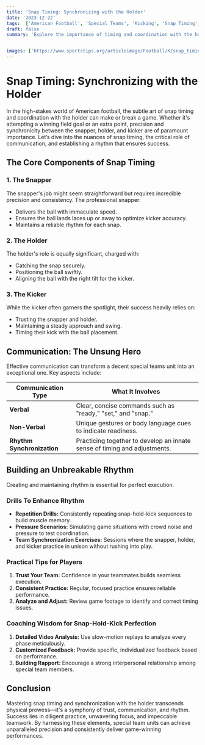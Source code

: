 ```yaml
---
title: 'Snap Timing: Synchronizing with the Holder'
date: '2023-12-22'
tags:  ['American Football', 'Special Teams', 'Kicking', 'Snap Timing', 'Coaching Tips', 'Player Knowledge', 'Football Strategy', 'Team Coordination', 'Game Rhythm']
draft: false
summary: 'Explore the importance of timing and coordination with the holder in American football, focusing on aspects such as snap timing, communication, and rhythm for optimal performance.'


images: ['https://www.sportstips.org/articleimage/Football/K/snap_timing_synchronizing_with_the_holder.webp']
---
```


# Snap Timing: Synchronizing with the Holder

In the high-stakes world of American football, the subtle art of snap timing and coordination with the holder can make or break a game. Whether it's attempting a winning field goal or an extra point, precision and synchronicity between the snapper, holder, and kicker are of paramount importance. Let’s dive into the nuances of snap timing, the critical role of communication, and establishing a rhythm that ensures success.

## The Core Components of Snap Timing

### 1. **The Snapper**
The snapper's job might seem straightforward but requires incredible precision and consistency. The professional snapper:
- Delivers the ball with immaculate speed.
- Ensures the ball lands laces up or away to optimize kicker accuracy.
- Maintains a reliable rhythm for each snap.

### 2. **The Holder**
The holder's role is equally significant, charged with:
- Catching the snap securely.
- Positioning the ball swiftly.
- Aligning the ball with the right tilt for the kicker.

### 3. **The Kicker**
While the kicker often garners the spotlight, their success heavily relies on:
- Trusting the snapper and holder.
- Maintaining a steady approach and swing.
- Timing their kick with the ball placement.

## Communication: The Unsung Hero

Effective communication can transform a decent special teams unit into an exceptional one. Key aspects include:

| Communication Type | What It Involves                                                                |
|--------------------|---------------------------------------------------------------------------------|
| **Verbal**         | Clear, concise commands such as "ready," "set," and "snap."                     |
| **Non-Verbal**     | Unique gestures or body language cues to indicate readiness.                    |
| **Rhythm Synchronization** | Practicing together to develop an innate sense of timing and adjustments. |

## Building an Unbreakable Rhythm

Creating and maintaining rhythm is essential for perfect execution. 

### Drills To Enhance Rhythm

- **Repetition Drills:** Consistently repeating snap-hold-kick sequences to build muscle memory.
- **Pressure Scenarios:** Simulating game situations with crowd noise and pressure to test coordination.
- **Team Synchronization Exercises:** Sessions where the snapper, holder, and kicker practice in unison without rushing into play.

### Practical Tips for Players

1. **Trust Your Team:** Confidence in your teammates builds seamless execution.
2. **Consistent Practice:** Regular, focused practice ensures reliable performance.
3. **Analyze and Adjust:** Review game footage to identify and correct timing issues.

### Coaching Wisdom for Snap-Hold-Kick Perfection

1. **Detailed Video Analysis:** Use slow-motion replays to analyze every phase meticulously.
2. **Customized Feedback:** Provide specific, individualized feedback based on performance.
3. **Building Rapport:** Encourage a strong interpersonal relationship among special team members.

## Conclusion

Mastering snap timing and synchronization with the holder transcends physical prowess—it's a symphony of trust, communication, and rhythm. Success lies in diligent practice, unwavering focus, and impeccable teamwork. By harnessing these elements, special team units can achieve unparalleled precision and consistently deliver game-winning performances.
